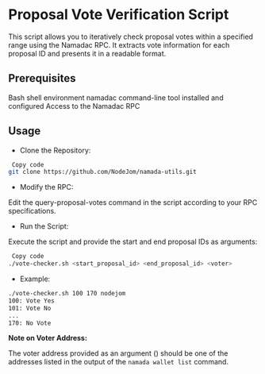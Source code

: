 # Proposal Vote Verification Script

This script allows you to iteratively check proposal votes within a specified range using the Namadac RPC. It extracts vote information for each proposal ID and presents it in a readable format.

## Prerequisites
Bash shell environment
namadac command-line tool installed and configured
Access to the Namadac RPC

## Usage

* Clone the Repository:

```bash
￼Copy code
git clone https://github.com/NodeJom/namada-utils.git
```

* Modify the RPC:

Edit the query-proposal-votes command in the script according to your RPC specifications. 

* Run the Script:

Execute the script and provide the start and end proposal IDs as arguments:

```bash
￼Copy code
./vote-checker.sh <start_proposal_id> <end_proposal_id> <voter>
```

* Example:

```bash
./vote-checker.sh 100 170 nodejom
100: Vote Yes
101: Vote No
...
170: No Vote
```

__Note on Voter Address:__

The voter address provided as an argument (<voter>) should be one of the addresses listed in the output of the `namada wallet list` command.
